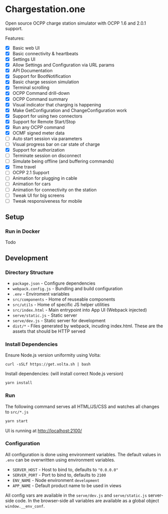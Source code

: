 # Chargestation.one

Open source OCPP charge station simulator with OCPP 1.6 and 2.0.1 support.

Features:

- [x] Basic web UI
- [x] Basic connectivity & heartbeats
- [x] Settings UI
- [x] Allow Settings and Configuration via URL params
- [x] API Documentation
- [x] Support for BootNotification
- [x] Basic charge session simulation
- [x] Terminal scrolling
- [x] OCPP Command drill-down
- [x] OCPP Command summary
- [x] Visual indicator that charging is happening
- [x] Make GetConfiguration and ChangeConfiguration work
- [x] Support for using two connectors
- [x] Support for Remote Start/Stop
- [x] Run any OCPP command
- [x] OCMF signed meter data
- [ ] Auto start session via parameters
- [ ] Visual progress bar on car state of charge
- [x] Support for authorization
- [ ] Terminate session on disconnect
- [ ] Simulate being offline (and buffering commands)
- [x] Time travel
- [ ] OCPP 2.1 Support
- [ ] Animation for plugging in cable
- [ ] Animation for cars
- [ ] Animation for connectivity on the station
- [ ] Tweak UI for big screens
- [ ] Tweak responsiveness for mobile

## Setup

### Run in Docker

Todo

## Development

### Directory Structure

- `package.json` - Configure dependencies
- `webpack.config.js` - Bundling and build configuration
- `.env` - Enviroment variables
- `src/components` - Home of reuseable components
- `src/utils` - Home of specific JS helper utilities
- `src/index.html` - Main entrypoint into App UI (Webpack injected)
- `serve/static.js` - Static server
- `serve/dev.js` - Static server for development
- `dist/*` - Files generated by webpack, incuding index.html. These are the
  assets that should be HTTP served

### Install Dependencies

Ensure Node.js version uniformity using Volta:

```
curl -sSLf https://get.volta.sh | bash
```

Install dependencies: (will install correct Node.js version)

```
yarn install
```

### Run

The following command serves all HTML/JS/CSS and watches all changes to
`src/*.js`

```bash
yarn start
```

UI is running at [http://localhost:2100/](http://localhost:2100/)

### Configuration

All configuration is done using environment variables. The default values in
`.env` can be overwritten using environment variables.

- `SERVER_HOST` - Host to bind to, defaults to `"0.0.0.0"`
- `SERVER_PORT` - Port to bind to, defaults to `2100`
- `ENV_NAME` - Node environment `development`
- `APP_NAME` - Default product name to be used in views

All config vars are available in the `serve/dev.js` and `serve/static.js`
server-side code. In the browser-side all variables are available as a global
object `window.__env_conf`.
